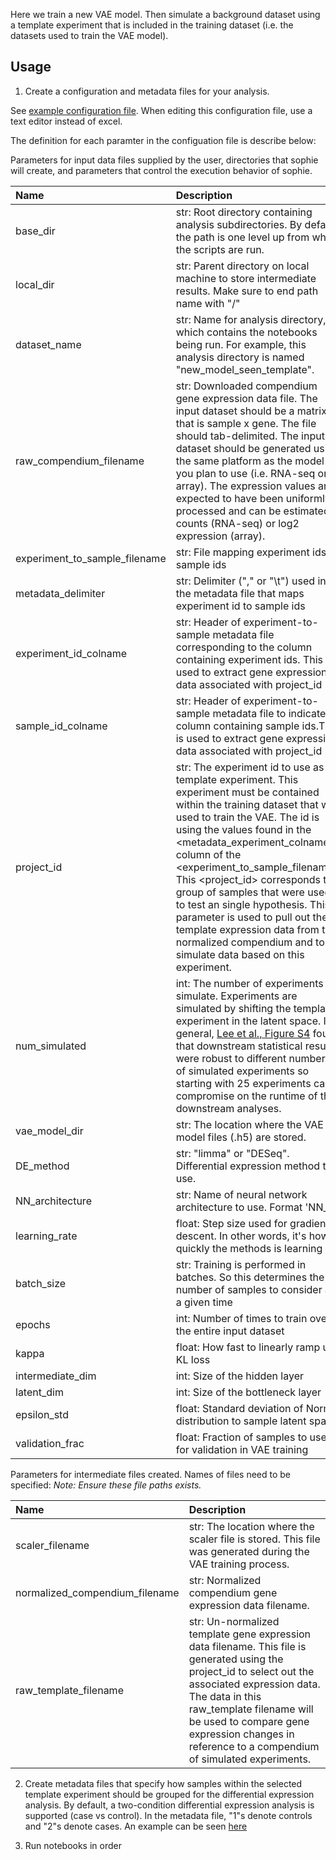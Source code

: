 Here we train a new VAE model. Then simulate a background dataset using a template experiment that is included in the training dataset (i.e. the datasets used to train the VAE model).

## Usage
1. Create a configuration and metadata files for your analysis. 

See [example configuration file]().
When editing this configuration file, use a text editor instead of excel.

The definition for each paramter in the configuation file is describe below:

Parameters for input data files supplied by the user, directories that sophie will create, and parameters that control the execution behavior of sophie.

| Name | Description |
| :--- | :---------- |
| base_dir| str: Root directory containing analysis subdirectories. By default the path is one level up from where the scripts are run.|
| local_dir| str: Parent directory on local machine to store intermediate results. Make sure to end path name with "/"|
| dataset_name| str: Name for analysis directory, which contains the notebooks being run. For example, this analysis directory is named "new_model_seen_template".|
| raw_compendium_filename | str: Downloaded compendium gene expression data file. The input dataset should be a matrix that is sample x gene. The file should tab-delimited. The input dataset should be generated using the same platform as the model you plan to use (i.e. RNA-seq or array). The expression values are expected to have been uniformly processed and can be estimated counts (RNA-seq) or log2 expression (array).|
| experiment_to_sample_filename | str:  File mapping experiment ids to sample ids|
| metadata_delimiter | str:  Delimiter ("," or "\t") used in the metadata file that maps experiment id to sample ids|
| experiment_id_colname | str:  Header of experiment-to-sample metadata file corresponding to the column containing experiment ids. This is used to extract gene expression data associated with project_id|
| sample_id_colname | str:   Header of experiment-to-sample metadata file to indicate column containing sample ids.This is used to extract gene expression data associated with project_id|
| project_id | str:  The experiment id to use as template experiment. This experiment must be contained within the training dataset that was used to train the VAE. The id is using the values found in the <metadata_experiment_colname> column of the <experiment_to_sample_filename>. This <project_id> corresponds to a group of samples that were used to test an single hypothesis. This parameter is used to pull out the template expression data from the normalized compendium and to simulate data based on this experiment.|
| num_simulated| int: The number of experiments to simulate. Experiments are simulated by shifting the template experiment in the latent space. In general, [Lee et al., Figure S4](https://www.biorxiv.org/content/10.1101/2021.05.24.445440v3) found that downstream statistical results were robust to different numbers of simulated experiments so starting with 25 experiments can compromise on the runtime of the downstream analyses. |
| vae_model_dir | str:  The location where the VAE model files (.h5) are stored.|
| DE_method| str: "limma" or "DESeq". Differential expression method to use.|
| NN_architecture | str: Name of neural network architecture to use. Format 'NN_<intermediate layer>_<latent layer>'|
| learning_rate| float: Step size used for gradient descent. In other words, it's how quickly the  methods is learning|
| batch_size | str: Training is performed in batches. So this determines the number of samples to consider at a given time|
| epochs | int: Number of times to train over the entire input dataset|
| kappa | float: How fast to linearly ramp up KL loss|
| intermediate_dim| int: Size of the hidden layer|
| latent_dim | int: Size of the bottleneck layer|
| epsilon_std | float: Standard deviation of Normal distribution to sample latent space|
| validation_frac | float: Fraction of samples to use for validation in VAE training|

Parameters for intermediate files created. Names of files need to be specified:
*Note: Ensure these file paths exists.*

| Name | Description |
| :--- | :---------- |
| scaler_filename | str: The location where the scaler file is stored. This file was generated during the VAE training process.|
| normalized_compendium_filename | str: Normalized compendium gene expression data filename.| 
| raw_template_filename | str: Un-normalized template gene expression data filename. This file is generated using the project_id to select out the associated expression data. The data in this raw_template filename will be used to compare gene expression changes in reference to a compendium of simulated experiments.|

2. Create metadata files that specify how samples within the selected template experiment should be grouped for the differential expression analysis.
By default, a two-condition differential expression analysis is supported (case vs control). 
In the metadata file, "1"s denote controls and "2"s denote cases. 
An example can be seen [here]()

3. Run notebooks in order
